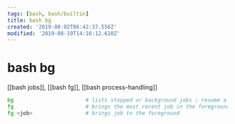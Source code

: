 ```yaml
---
tags: [bash, bash/builtin]
title: bash bg
created: '2019-08-02T06:42:37.556Z'
modified: '2019-08-19T14:16:12.610Z'
---
```


# bash bg

[[bash jobs]], [[bash fg]], [[bash process-handling]]
```sh
bg                       # lists stopped or background jobs ; resume a stopped job in the background
fg                       # brings the most recent job in the foreground
fg <job>                 # brings job to the foreground
```
